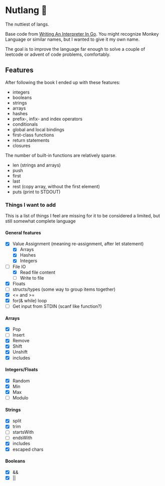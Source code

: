 # Nutlang 🥜

The nuttiest of langs.

Base code from [Writing An Interpreter In Go](https://interpreterbook.com/).
You might recognize Monkey Language or similar names,
but I wanted to give it my own name.

The goal is to improve the language far enough to solve a couple of leetcode
or advent of code problems, comfortably.

## Features

After following the book I ended up with these features:

- integers
- booleans
- strings
- arrays
- hashes
- prefix-, infix- and index operators
- conditionals
- global and local bindings
- first-class functions
- return statements
- closures

The number of built-in functions are relatively sparse.

- len (strings and arrays)
- push
- first
- last
- rest (copy array, without the first element)
- puts (print to STDOUT)

### Things I want to add

This is a list of things I feel are missing for it to be considered a limited,
but still somewhat complete language

#### General features

- [x] Value Assignment (meaning re-assignment, after let statement)
  - [x] Arrays
  - [x] Hashes
  - [x] Integers
- [ ] File IO
  - [x] Read file content
  - [ ] Write to file
- [x] Floats
- [ ] structs/types (some way to group items together)
- [x] <= and >=
- [x] for(& while) loop
- [ ] Get input from STDIN (scanf like function?)

#### Arrays

- [x] Pop
- [ ] Insert
- [x] Remove
- [x] Shift
- [x] Unshift
- [x] includes

#### Integers/Floats

- [x] Random
- [x] Min
- [x] Max
- [ ] Modulo

#### Strings

- [x] split
- [x] trim
- [ ] startsWith
- [ ] endsWith
- [x] includes
- [x] escaped chars

#### Booleans

- [x] &&
- [x] ||
